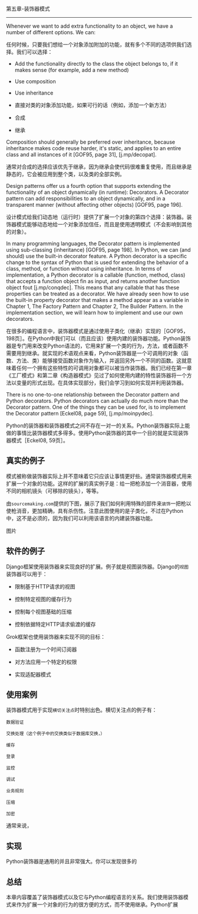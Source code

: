 第五章-装饰器模式
**************

Whenever we want to add extra functionality to an object, we have a number of different options. We can:  

任何时候，只要我们想给一个对象添加附加的功能，就有多个不同的选项供我们选择。我们可以选择：  


- Add the functionality directly to the class the object belongs to, if it makes sense (for example, add a new method)
- Use composition
- Use inheritance


- 直接对类的对象添加功能，如果可行的话（例如，添加一个新方法）
- 合成
- 继承


Composition should generally be preferred over inheritance, because inheritance makes code reuse harder, it's static, and applies to an entire class and all instances of it [GOF95, page 31], [j.mp/decopat].  

通常对合成的选择应该优先于继承，因为继承会使代码很难重复使用，而且继承是静态的，它会被应用到整个类，以及类的全部实例。  

Design patterns offer us a fourth option that supports extending the functionality of an object dynamically (in runtime): Decorators. A Decorator pattern can add responsibilities to an object dynamically, and in a transparent manner (without affecting other objects) [GOF95, page 196].  

设计模式给我们动态地（运行时）提供了扩展一个对象的第四个选择：装饰器。装饰器模式能够动态地给一个对象添加信任，而且是使用透明模式（不会影响到其他的对象）。  

In many programming languages, the Decorator pattern is implemented using sub-classing (inheritance) [GOF95, page 198]. In Python, we can (and should) use the built-in decorator feature. A Python decorator is a specific change to the syntax of Python that is used for extending the behavior of a class, method, or function without using inheritance. In terms of implementation, a Python decorator is a callable (function, method, class) that accepts a function object fin as input, and returns another function object fout [j.mp/conqdec]. This means that any callable that has these properties can be treated as a decorator. We have already seen how to use the built-in property decorator that makes a method appear as a variable in Chapter 1, The Factory Pattern and Chapter 2, The Builder Pattern. In the implementation section, we will learn how to implement and use our own decorators.  

在很多的编程语言中，装饰器模式是通过使用子类化（继承）实现的［GOF95，198页］。在Python中我们可以（而且应该）使用内建的装饰器功能。Python装饰器是专门用来改变Python语法的，它用来扩展一个类的行为，方法，或者函数不需要用到继承。就实现的术语观点来看，Python装饰器是一个可调用的对象（函数、方法、类）能够接受函数对象作为输入，并返回另外一个不同的函数。这就意味着任何一个拥有这些特性的可调用对象都可以被当作装饰器。我们已经在第一章《工厂模式》和第二章《构造器模式》见过了如何使用内建的特性装饰器将一个方法以变量的形式出现。在具体实现部分，我们会学习到如何实现并利用装饰器。  

There is no one-to-one relationship between the Decorator pattern and Python decorators. Python decorators can actually do much more than the Decorator pattern. One of the things they can be used for, is to implement the Decorator pattern [Eckel08, page 59], [j.mp/moinpydec].  

Python的装饰器和装饰器模式之间不存在一对一的关系。Python装饰器实际上能做的事情比装饰器模式多得多。使用Python装饰器的其中一个目的就是实现装饰器模式［Eckel08, 59页］。  

## 真实的例子
模式被称做装饰器实际上并不意味着它只应该让事情更好些。通常装饰器模式用来扩展一个对象的功能。这样的扩展的真实例子是：给一把枪添加一个消音器，使用不同的相机镜头（可移除的镜头），等等。  

由`sourcemaking.com`提供的下图，展示了我们如何利用特殊的部件来`装饰`一把枪以使枪消音，更加精确，具有杀伤性。注意此图使用的是子类化，不过在Python中，这不是必须的，因为我们可以利用该语言的内建装饰器功能。  

图片  

## 软件的例子
Django框架使用装饰器来实现良好的扩展。例子就是视图装饰器。Django的`视图`装饰器可以用于：  


- 限制基于HTTP请求的视图

- 控制特定视图的缓存行为

- 控制每个视图基础的压缩

- 控制依据特定HTTP请求偷渡的缓存


Grok框架也使用装饰器来实现不同的目标：  


- 函数注册为一个时间订阅器

- 对方法应用一个特定的权限

- 实现适配器模式


## 使用案例
装饰器模式用于实现`横切关注点`时特别出色。横切关注点的例子有：  

```
数据验证

交换处理（这个例子中的交换类似于数据库交换，）

缓存

登录

监控

调试

业务规则

压缩

加密
```

通常来说，

## 实现
Python装饰器是通用的并且非常强大。你可以发现很多的

## 总结
本章内容覆盖了装饰器模式以及它与Python编程语言的关系。我们使用装饰器模式来作为扩展一个对象的行为的很方便的方式，而不使用继承。Python扩展


